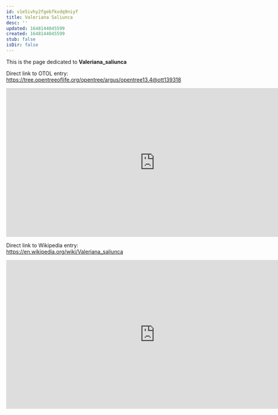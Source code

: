 ```yaml
---
id: v1e5ivhy2fgebfkvdq9niyf
title: Valeriana Saliunca
desc: ''
updated: 1648144045599
created: 1648144045599
stub: false
isDir: false
---
```

This is the page dedicated to **Valeriana_saliunca**


Direct link to OTOL entry: https://tree.opentreeoflife.org/opentree/argus/opentree13.4@ott139318



<html>
    <body>
    <iframe src="https://tree.opentreeoflife.org/opentree/argus/opentree13.4@ott139318"
    width="800" height="400" frameborder="0" allowfullscreen> </iframe>
    </body>
</html>
    


Direct link to Wikipedia entry: https://en.wikipedia.org/wiki/Valeriana_saliunca



<html>
    <body>
    <iframe src="https://en.wikipedia.org/wiki/Valeriana_saliunca"
    width="800" height="400" frameborder="0" allowfullscreen> </iframe>
    </body>
</html>
    
